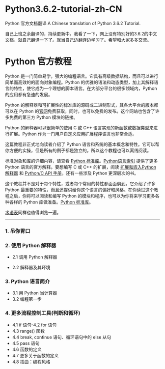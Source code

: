 # Python3.6.2-tutorial-zh-CN
Python 官方文档翻译 A Chinese translation of Python 3.6.2 Tutorial.

自己上班之余翻译的，持续更新中。我看了一下，网上没有特别好的3.6.2的中文文档，就自己翻译一下了。就当自己边翻译边学习了。希望和大家多多交流。

# Python 官方教程
Python 是一门简单易学，强大的编程语言。它具有高级数据结构，而且可以进行简单而高效的的面向对象编程。Python 的优雅的语法和动态类型，加上其解释语言的特性，使它成为一个理想的脚本语言。在大部分平台的很多领域内，Python 的应用都有急速的发展。

Python 的解释器和可扩展性的标准库的源码或二进制形式，其各大平台的版本都可以在 Python 的[官网](https://www.python.org)免费获取，同时，也可以免费的发布。这个网站也包含了许多免费的第三方 Python 模块的链接。

Python 的解释器可以很简单的使用 C 或 C++ 语言实现的新函数或数据类型来进行扩展。Python 作为一门用户自定义应用扩展程序语言也非常合适。

这篇教程非正式地向读者介绍了 Python 语言和系统的基本概念和特性。它可以帮你方便的实操，但是所有的例子都是独立的，所以这个教程也可以离线阅读。

标准对象和库的详细内容，请查看 [Python 标准库](https://docs.python.org/3/library/index.html#library-index)。[Python语言索引](https://docs.python.org/3/reference/index.html#reference-index) 提供了更多 Python 语言的官方解释。要想编写 C 或 C++ 的扩展，阅读 [扩展和嵌入Python解释器](https://docs.python.org/3/extending/index.html#extending-index) 和 [Python/C API 手册](https://docs.python.org/3/c-api/index.html#c-api-index)。还有一些涉及 Python 更深层次的书。

这个教程并不是对于每个特性，或者每个常用的特性都面面俱到。它介绍了许多 Python 最重要的特性，而且还提供给你这个语言的偏好和风格。在你读过这个教程之后，你将可以阅读和编写 Python 的模块和程序，也可以为你将来学习更多各种各样的 Python 库做准备。[Python 标准库](https://docs.python.org/3/library/index.html#library-index)。

[术语表](https://docs.python.org/3/glossary.html#glossary)同样也值得浏览一遍。

---

### 1. 吊你胃口

### 2. 使用 Python 解释器

- 2.1 调用 Python 解释器

- 2.2 解释器及其环境

### 3. Python 语言简介
- 3.1 用 Python 当计算器
- 3.2 编程第一步

### 4. 更多流程控制工具(判断和循环)
- 4.1 if 语句-4.2 for 语句
- 4.3 range() 函数
- 4.4 break, continue 语句、循环语句中的 else 从句
- 4.5 pass 语句
- 4.6 函数的定义
- 4.7 更多关于函数的定义
- 4.8 插曲：编程风格
